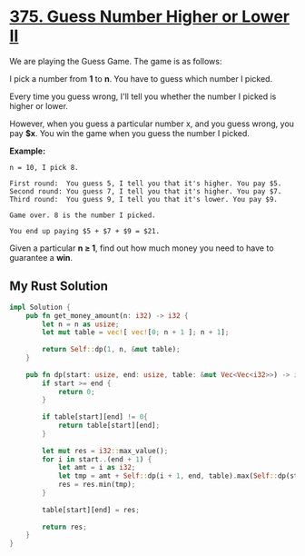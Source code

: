 # [375. Guess Number Higher or Lower II](https://leetcode.com/problems/guess-number-higher-or-lower-ii/)

We are playing the Guess Game. The game is as follows:

I pick a number from **1** to **n**. You have to guess which number I picked.

Every time you guess wrong, I'll tell you whether the number I picked is higher or lower.

However, when you guess a particular number x, and you guess wrong, you pay **$x**. You win the game when you guess the number I picked.

**Example:**

```
n = 10, I pick 8.

First round:  You guess 5, I tell you that it's higher. You pay $5.
Second round: You guess 7, I tell you that it's higher. You pay $7.
Third round:  You guess 9, I tell you that it's lower. You pay $9.

Game over. 8 is the number I picked.

You end up paying $5 + $7 + $9 = $21.
```

Given a particular **n ≥ 1**, find out how much money you need to have to guarantee a **win**.

## My Rust Solution

```rust
impl Solution {
    pub fn get_money_amount(n: i32) -> i32 {
        let n = n as usize; 
        let mut table = vec![ vec![0; n + 1 ]; n + 1];
        
        return Self::dp(1, n, &mut table);
    }
    
    pub fn dp(start: usize, end: usize, table: &mut Vec<Vec<i32>>) -> i32 {
        if start >= end {
            return 0;
        }
        
        if table[start][end] != 0{
            return table[start][end];
        }
        
        let mut res = i32::max_value();
        for i in start..(end + 1) {
            let amt = i as i32;
            let tmp = amt + Self::dp(i + 1, end, table).max(Self::dp(start, i - 1, table));
            res = res.min(tmp);
        }
        
        table[start][end] = res;
        
        return res;
    }
}
```